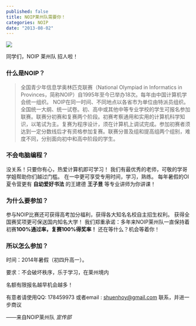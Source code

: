 ```yaml
---
published: false
title: NOIP莱州队需要你！
categories: NOIP
date: "2013-08-02"
---
```


![](http://ww2.sinaimg.cn/large/c4370c69gw1e78fv1m6d7j209c0ciq3m.jpg)

同学们，NOIP 莱州队 招人啦！
### 什么是NOIP？
> 全国青少年信息学奥林匹克联赛（National Olympiad in Informatics in Provinces，简称NOIP）自1995年至今已举办18次。每年由中国计算机学会统一组织。 NOIP在同一时间、不同地点以各省市为单位由特派员组织。全国统一大纲、统一试卷。初、高中或其他中等专业学校的学生可报名参加联赛。联赛分初赛和复赛两个阶段。初赛考察通用和实用的计算机科学知识，以笔试为主。复赛为程序设计，须在计算机上调试完成。参加初赛者须达到一定分数线后才有资格参加复赛。联赛分普及组和提高组两个组别，难度不同，分别面向初中和高中阶段的学生。

### 不会电脑编程？
没关系！只要你有心，热爱计算机即可学习！
我们有最优秀的老师，可敬的学哥学姐帮助你们越过门槛。
在一中更可享受专用时间，学习，熟练。
每年暑假的OI夏令营更有 **自幼爱好书法** 的王建德 **王子昱** 等专业讲师为你讲课！

### 为什么要参加？
参与NOIP比赛还可获得高考加分福利，获得各大知名名校自主招生权利。
获得全国赛奖项更可保送国内知名大学！
我们郑重承诺：多年来NOIP莱州队一直保持着初赛**100%通过率，复赛100%得奖率！**
还在等什么？机会等着你！

### 所以怎么参加？
时间：2014年暑假（初四升高一）。

要求：不会破坏秩序，乐于学习，在莱州境内

名额有限报名越早机会越多！

有意者请使用QQ: 178459973 或者email : shuenhoy@gmail.com 联系，并进一步商议

——来自NOIP莱州队 *宣传部*
